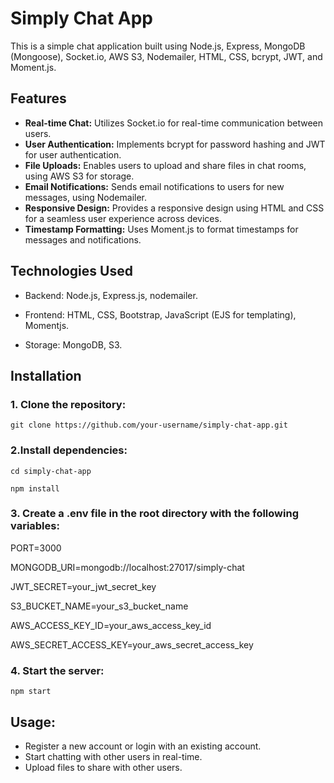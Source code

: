 # Simply Chat App

This is a simple chat application built using Node.js, Express, MongoDB (Mongoose), Socket.io, AWS S3, Nodemailer, HTML, CSS, bcrypt, JWT, and Moment.js.

## Features

- **Real-time Chat:** Utilizes Socket.io for real-time communication between users.
- **User Authentication:** Implements bcrypt for password hashing and JWT for user authentication.
- **File Uploads:** Enables users to upload and share files in chat rooms, using AWS S3 for storage.
- **Email Notifications:** Sends email notifications to users for new messages, using Nodemailer.
- **Responsive Design:** Provides a responsive design using HTML and CSS for a seamless user experience across devices.
- **Timestamp Formatting:** Uses Moment.js to format timestamps for messages and notifications.

## Technologies Used
- Backend: Node.js, Express.js, nodemailer.
* Frontend: HTML, CSS, Bootstrap, JavaScript (EJS for templating), Momentjs.
+ Storage: MongoDB, S3.

## Installation

### 1. Clone the repository:

```git clone https://github.com/your-username/simply-chat-app.git```

### 2.Install dependencies:

```cd simply-chat-app```

```npm install```

### 3. Create a .env file in the root directory with the following variables:

PORT=3000

MONGODB_URI=mongodb://localhost:27017/simply-chat

JWT_SECRET=your_jwt_secret_key

S3_BUCKET_NAME=your_s3_bucket_name

AWS_ACCESS_KEY_ID=your_aws_access_key_id

AWS_SECRET_ACCESS_KEY=your_aws_secret_access_key


### 4. Start the server:

```npm start```

## Usage:

- Register a new account or login with an existing account.
- Start chatting with other users in real-time.
- Upload files to share with other users.

  
